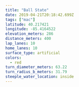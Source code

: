 ```yaml
---
title: "Ball State"
date: 2019-04-21T20:18:42.699Z
tags: ["mac"]
latitude: 40.217421
longitude: -85.4164522
elevation_meters: 286
distance_meters: 400
lap_lanes: 10
home_lanes: 10
surface_type: artificial
colors:
  - red
turn_diameter_meters: 63.22
turn_radius_b_meters: 31.79
steeple_water_location: inside
---
```


